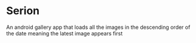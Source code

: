 # Serion

An android gallery app that loads all the images in the descending order of the date
meaning the latest image appears first
